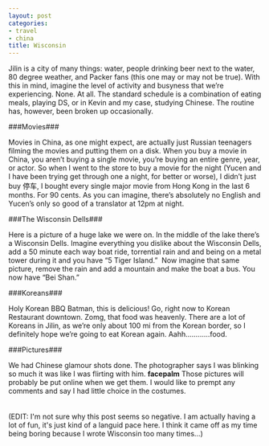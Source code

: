 ```yaml
---
layout: post
categories:
- travel
- china
title: Wisconsin
---
```

Jilin is a city of many things: water, people drinking beer next to the water, 80 degree weather, and Packer fans (this one may or may not be true). With this in mind, imagine the level of activity and busyness that we’re experiencing. None. At all. The standard schedule is a combination of eating meals, playing DS, or in Kevin and my case, studying Chinese. The routine has, however, been broken up occasionally.
<!-- more -->
###Movies###

Movies in China, as one might expect, are actually just Russian teenagers filming the movies and putting them on a disk. When you buy a movie in China, you aren’t buying a single movie, you’re buying an entire genre, year, or actor. So when I went to the store to buy a movie for the night (Yucen and I have been trying get through one a night, for better or worse), I didn’t just buy 停车, I bought every single major movie from Hong Kong in the last 6 months. For 90 cents. As you can imagine, there’s absolutely no English and Yucen’s only so good of a translator at 12pm at night.

###The Wisconsin Dells###

Here is a picture of a huge lake we were on. In the middle of the lake there’s a Wisconsin Dells. Imagine everything you dislike about the Wisconsin Dells, add a 50 minute each way boat ride, torrential rain and and being on a metal tower during it and you have “5 Tiger Island.”  Now imagine that same picture, remove the rain and add a mountain and make the boat a bus. You now have “Bei Shan.”

###Koreans###

Holy Korean BBQ Batman, this is delicious! Go, right now to Korean Restaurant downtown. Zomg, that food was heavenly. There are a lot of Koreans in Jilin, as we’re only about 100 mi from the Korean border, so I definitely hope we’re going to eat Korean again. Aahh…………food.

###Pictures###

We had Chinese glamour shots done. The photographer says I was blinking so much it was like I was flirting with him. **facepalm** Those pictures will probably be put online when we get them. I would like to prempt any comments and say I had little choice in the costumes.
<br/><br/><br/>
(EDIT: I'm not sure why this post seems so negative. I am actually having a lot of fun, it's just kind of a languid pace here. I think it came off as my time being boring because I wrote Wisconsin too many times…)